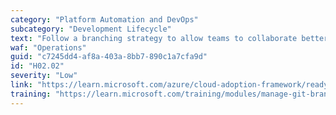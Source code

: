 ```yaml
---
category: "Platform Automation and DevOps"
subcategory: "Development Lifecycle"
text: "Follow a branching strategy to allow teams to collaborate better and efficiently manage version control of IaC and application Code. Review options such as Github Flow."
waf: "Operations"
guid: "c7245dd4-af8a-403a-8bb7-890c1a7cfa9d"
id: "H02.02"
severity: "Low"
link: "https://learn.microsoft.com/azure/cloud-adoption-framework/ready/considerations/development-strategy-development-lifecycle"
training: "https://learn.microsoft.com/training/modules/manage-git-branches-workflows/"
---
```

